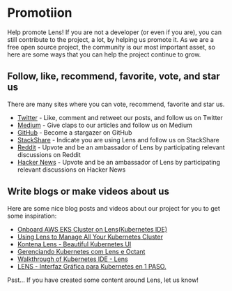 # Promotiion

Help promote Lens! If you are not a developer (or even if you are), you can still contribute to the project, a lot, by helping us promote it. As we are a free open source project, the community is our most important asset, so here are some ways that you can help the project continue to grow.

## Follow, like, recommend, favorite, vote, and star us

There are many sites where you can vote, recommend, favorite and star us.

* [Twitter](https://twitter.com/k8slens) - Like, comment and retweet our posts, and follow us on Twitter
* [Medium](https://medium.com/k8slens) - Give claps to our articles and follow us on Medium
* [GitHub](https://github.com/lensapp/lens) - Become a stargazer on GitHub
* [StackShare](https://stackshare.io/lens) - Indicate you are using Lens and follow us on StackShare
* [Reddit](https://www.reddit.com/search/?q=lens%20kubernetes&sort=new) - Upvote and be an ambassador of Lens by participating relevant discussions on Reddit
* [Hacker News](https://hn.algolia.com/?dateRange=all&page=0&prefix=false&query=lens%20kubernetes&sort=byDate&type=story) - Upvote and be an ambassador of Lens by participating relevant discussions on Hacker News

## Write blogs or make videos about us

Here are some nice blog posts and videos about our project for you to get some inspiration:

* [Onboard AWS EKS Cluster on Lens(Kubernetes IDE)](https://dev.to/himwad05/onboard-aws-eks-cluster-on-lens-kubernetes-ide-492l)
* [Using Lens to Manage All Your Kubernetes Cluster](https://medium.com/@magicmagnate/using-lens-to-manage-all-your-kubernetes-cluster-c1ef88fdb476)
* [Kontena Lens - Beautiful Kubernetes UI](https://www.youtube.com/watch?v=YGgaiGdYfdI)
* [Gerenciando Kubernetes com Lens e Octant](https://www.youtube.com/watch?v=h9ZqDelJLQQ)
* [Walkthrough of Kubernetes IDE - Lens](https://www.youtube.com/watch?v=602aHZSdEfY)
* [LENS - Interfaz Gráfica para Kubernetes en 1 PASO.](https://www.youtube.com/watch?v=DFMKcR4BqwM)

Psst... If you have created some content around Lens, let us know!
